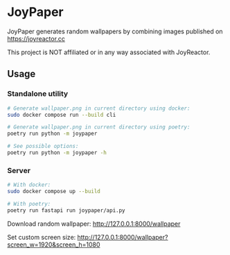 # JoyPaper

JoyPaper generates random wallpapers by combining images published on https://joyreactor.cc

This project is NOT affiliated or in any way associated with JoyReactor.

## Usage

### Standalone utility

```bash
# Generate wallpaper.png in current directory using docker:
sudo docker compose run --build cli

# Generate wallpaper.png in current directory using poetry:
poetry run python -m joypaper

# See possible options:
poetry run python -m joypaper -h
```

### Server

```bash
# With docker:
sudo docker compose up --build

# With poetry:
poetry run fastapi run joypaper/api.py
```

Download random wallpaper: http://127.0.0.1:8000/wallpaper

Set custom screen size: http://127.0.0.1:8000/wallpaper?screen_w=1920&screen_h=1080
